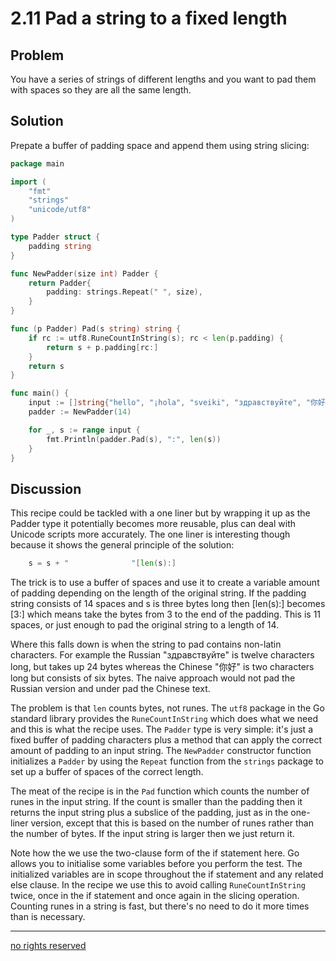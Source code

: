 # 2.11 Pad a string to a fixed length

## Problem

You have a series of strings of different lengths and you want to pad them with spaces so they are all the same length.

## Solution

Prepate a buffer of padding space and append them using string slicing:

```Go
package main

import (
    "fmt"
    "strings"
    "unicode/utf8"
)

type Padder struct {
    padding string
}

func NewPadder(size int) Padder {
    return Padder{
        padding: strings.Repeat(" ", size),
    }
}

func (p Padder) Pad(s string) string {
    if rc := utf8.RuneCountInString(s); rc < len(p.padding) {
        return s + p.padding[rc:]
    }
    return s
}

func main() {
    input := []string{"hello", "¡hola", "sveiki", "здравствуйте", "你好"}
    padder := NewPadder(14)

    for _, s := range input {
        fmt.Println(padder.Pad(s), ":", len(s))
    }
}
```

## Discussion

This recipe could be tackled with a one liner but by wrapping it up as the Padder type it potentially becomes more reusable, plus can deal with Unicode scripts more accurately. The one liner is interesting though because it shows the general principle of the solution:

```Go
    s = s + "              "[len(s):]
```

The trick is to use a buffer of spaces and use it to create a variable amount of padding depending on the length of the original string. If the padding string consists of 14 spaces and s is three bytes long then [len(s):] becomes [3:] which means take the bytes from 3 to the end of the padding. This is 11 spaces, or just enough to pad the original string to a length of 14.

Where this falls down is when the string to pad contains non-latin characters. For example the Russian "здравствуйте" is twelve characters long, but takes up 24 bytes whereas the Chinese "你好" is two characters long but consists of six bytes. The naive approach would not pad the Russian version and under pad the Chinese text.

The problem is that `len` counts bytes, not runes. The `utf8` package in the Go standard library provides the `RuneCountInString` which does what we need and this is what the recipe uses. The `Padder` type is very simple: it's just a fixed buffer of padding characters plus a method that can apply the correct amount of padding to an input string. The `NewPadder` constructor function initializes a `Padder` by using the `Repeat` function from the `strings` package to set up a buffer of spaces of the correct length.

The meat of the recipe is in the `Pad` function which counts the number of runes in the input string. If the count is smaller than the padding then it returns the input string plus a subslice of the padding, just as in the one-liner version, except that this is based on the number of runes rather than the number of bytes. If the input string is larger then we just return it.

Note how the we use the two-clause form of the if statement here. Go allows you to initialise some variables before you perform the test. The initialized variables are in scope throughout the if statement and any related else clause. In the recipe we use this to avoid calling `RuneCountInString` twice, once in the if statement and once again in the slicing operation. Counting runes in a string is fast, but there's no need to do it more times than is necessary.

----
[no rights reserved](http://creativecommons.org/publicdomain/zero/1.0/)


